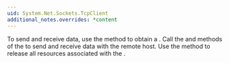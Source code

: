 ```yaml
---
uid: System.Net.Sockets.TcpClient
additional_notes.overrides: *content
---
```


<p>To send and receive data, use the <xref href="System.Net.Sockets.TcpClient.GetStream"></xref> method to obtain a <xref href="System.Net.Sockets.NetworkStream"></xref>. Call the <xref href="System.Net.Sockets.NetworkStream.Write(System.Byte[],System.Int32,System.Int32)"></xref> and <xref href="System.Net.Sockets.NetworkStream.Read(System.Byte[],System.Int32,System.Int32)"></xref> methods of the <xref href="System.Net.Sockets.NetworkStream"></xref> to send and receive data with the remote host. Use the <xref href="System.Net.Sockets.NetworkStream.Close(System.Int32)"></xref> method to release all resources associated with the <xref href="System.Net.Sockets.TcpClient"></xref>.</p>


